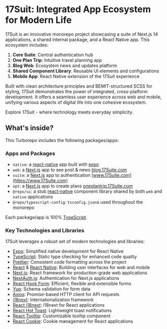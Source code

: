 # 17Suit: Integrated App Ecosystem for Modern Life

17Suit is an innovative monorepo project showcasing a suite of Next.js 14 applications, a shared internal package, and a React Native app. This ecosystem includes:

1. **Core Suite**: Central authentication hub
2. **One Plan Trip**: Intuitive travel planning app
3. **Blog Web**: Ecosystem news and updates platform
4. **Shared Component Library**: Reusable UI elements and configurations
5. **Mobile App**: React Native extension of the 17Suit experience

Built with clean architecture principles and BEMIT-structured SCSS for styling, 17Suit demonstrates the power of integrated, cross-platform development. It offers a seamless user experience across web and mobile, unifying various aspects of digital life into one cohesive ecosystem.

Explore 17Suit - where technology meets everyday simplicity.

## What's inside?

This Turborepo includes the following packages/apps:

### Apps and Packages

- `native`: a [react-native](https://reactnative.dev/) app built with [expo](https://docs.expo.dev/)
- `web`: a [Next.js](https://nextjs.org/) app to see post & news [blog.17Suite.com](https://blog.17Suite.com)
- `suite`: a [Next.js](https://nextjs.org/) app to authentication [www.17Suite.com](https://www.17Suite.com)
- `opt`: a [Next.js](https://nextjs.org/) app to create plans [oneplantrip.17Suite.com](https://oneplantrip.17Suite.com)
- `@repo/ui`: a stub [react-native](https://reactnative.dev/) component library shared by both `web` and `native` applications
- `@repo/typescript-config`: `tsconfig.json`s used throughout the monorepo

Each package/app is 100% [TypeScript](https://www.typescriptlang.org/).

### Key Technologies and Libraries

17Suit leverages a robust set of modern technologies and libraries:

- [Expo](https://docs.expo.dev/): Simplified native development for React Native
- [TypeScript](https://www.typescriptlang.org/): Static type checking for enhanced code quality
- [Prettier](https://prettier.io): Consistent code formatting across the project
- [React](https://reactjs.org/) & [React Native](https://reactnative.dev/): Building user interfaces for web and mobile
- [Next.js](https://nextjs.org/): React framework for production-grade web applications
- [NextAuth.js](https://next-auth.js.org/): Authentication for Next.js applications
- [React Hook Form](https://react-hook-form.com/): Efficient, flexible and extensible forms
- [Yup](https://github.com/jquense/yup): Schema validation for form data
- [Axios](https://axios-http.com/): Promise-based HTTP client for API requests
- [i18next](https://www.i18next.com/): Internationalization framework
- [React i18next](https://react.i18next.com/): i18next for React applications
- [React Hot Toast](https://react-hot-toast.com/): Lightweight toast notifications
- [React Tooltip](https://react-tooltip.com/): Customizable tooltip component
- [React Cookie](https://github.com/reactivestack/cookies): Cookie management for React applications
